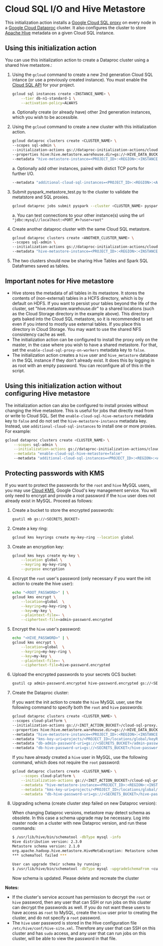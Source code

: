# Cloud SQL I/O and Hive Metastore

This initialization action installs a [Google Cloud SQL proxy](https://cloud.google.com/sql/docs/sql-proxy) on every node in a [Google Cloud Dataproc](https://cloud.google.com/dataproc) cluster. It also configures the cluster to store [Apache Hive](https://hive.apache.org) metadata on a given Cloud SQL instance.

## Using this initialization action

You can use this initialization action to create a Dataproc cluster using a shared hive metastore.:

1. Using the `gcloud` command to create a new 2nd generation Cloud SQL intance (or use a previously created instance). You must enable the [Cloud SQL API](https://console.cloud.google.com/apis/library/sqladmin.googleapis.com/?q=sql) for your project.

    ```bash
    gcloud sql instances create <INSTANCE_NAME> \
        --tier db-n1-standard-1 \
        --activation-policy=ALWAYS
    ```
    a. Optionally create (or already have) other 2nd generation instances, which you wish to be accessible.

1. Using the `gcloud` command to create a new cluster with this initialization action.

    ```bash
    gcloud dataproc clusters create <CLUSTER_NAME> \
    --scopes sql-admin \
    --initialization-actions gs://dataproc-initialization-actions/cloud-sql-proxy/cloud-sql-proxy.sh \
    --properties hive:hive.metastore.warehouse.dir=gs://<HIVE_DATA_BUCKET>/hive-warehouse \
    --metadata "hive-metastore-instance=<PROJECT_ID>:<REGION>:<INSTANCE_NAME>"
    ```
    a. Optionally add other instances, paired with distict TCP ports for further I/O.

    ```bash
    --metadata "additional-cloud-sql-instances=<PROJECT_ID>:<REGION>:<ANOTHER_INSTANCE_NAME>=tcp<PORT_#>[,...]"
    ```

1. Submit pyspark_metastore_test.py to the cluster to validate the metatstore and SQL proxies.
    ```bash
    gcloud dataproc jobs submit pyspark --cluster <CLUSTER_NAME> pyspark_metastore_test.py
    ```
    a. You can test connections to your other instance(s) using the url `"jdbc:mysql//localhost:<PORT_#>?user=root"`

1. Create another dataproc cluster with the same Cloud SQL metastore.
    ```bash
    gcloud dataproc clusters create <ANOTHER_CLUSTER_NAME> \
    --scopes sql-admin \
    --initialization-actions gs://dataproc-initialization-actions/cloud-sql-proxy/cloud-sql-proxy.sh \
    --metadata "hive-metastore-instance=<PROJECT_ID>:<REGION>:<INSTANCE_NAME>"
    ```

1. The two clusters should now be sharing Hive Tables and Spark SQL Dataframes saved as tables.

## Important notes for Hive metastore

* Hive stores the metadata of all tables in its metastore. It stores the contents of (non-external) tables in a HCFS directory, which is by default on HDFS. If you want to persist your tables beyond the life of the cluster, set "hive.metastore.warehouse.dir" to a shared locations (such as the Cloud Storage directory in the example above). This directory gets baked into the Cloud SQL metastore, so it is recommended to set even if you intend to mostly use external tables. If you place this directory in Cloud Storage. You may want to use the shared NFS consistency cache as well.
* The initialization action can be configured to install the proxy only on the master, in the case where you wish to have a shared metastore. For that, set the `enable-cloud-sql-proxy-on-workers` metadata key to `false`.
* The initialization action creates a `hive` user and `hive_metastore` database in the SQL instance if they don't already exist. It does this by logging in as root with an empty password. You can reconfigure all of this in the script.

## Using this initialization action without configuring Hive metastore

The initialization action can also be configured to install proxies without changing the Hive metastore. This is useful for jobs that directly read from or write to Cloud SQL. Set the `enable-cloud-sql-hive-metastore` metadata key to `false` and do not set the `hive-metastore-instance` metadata key. Instead, use `additional-cloud-sql-instances` to install one or more proxies. For example:

```bash
gcloud dataproc clusters create <CLUSTER_NAME> \
    --scopes sql-admin \
    --initialization-actions gs://dataproc-initialization-actions/cloud-sql-proxy/cloud-sql-proxy.sh \
    --metadata "enable-cloud-sql-hive-metastore=false"
    --metadata "additional-cloud-sql-instances=<PROJECT_ID>:<REGION>:<ANOTHER_INSTANCE_NAME>
```

## Protecting passwords with KMS

If you want to protect the passwords for the `root` and `hive` MySQL users, you may use [Cloud KMS](https://cloud.google.com/kms/),
Google Cloud's key management service. You will only need to encrypt and provide a root password if the `hive` user does not already exist in MySQL. Proceed as follows:

1. Create a bucket to store the encrypted passwords:

    ```bash
    gsutil mb gs://<SECRETS_BUCKET>
    ```

2. Create a key ring:

    ```bash
    gcloud kms keyrings create my-key-ring --location global
    ```

3. Create an encryption key:

    ```bash
    gcloud kms keys create my-key \
        --location global \
        --keyring my-key-ring \
        --purpose encryption
    ```

4. Encrypt the `root` user's password (only necessary if you want the init action to create the hive user):

    ```bash
    echo "<ROOT_PASSWORD>" | \
    gcloud kms encrypt \
        --location=global  \
        --keyring=my-key-ring \
        --key=my-key \
        --plaintext-file=- \
        --ciphertext-file=admin-password.encrypted
    ```

5. Encrypt the `hive` user's password:

    ```bash
    echo "<HIVE_PASSWORD>" | \
    gcloud kms encrypt \
        --location=global  \
        --keyring=my-key-ring \
        --key=my-key \
        --plaintext-file=- \
        --ciphertext-file=hive-password.encrypted
    ```

6. Upload the encrypted passwords to your secrets GCS bucket:

    ```bash
    gsutil cp admin-password.encrypted hive-password.encrypted gs://<SECRETS_BUCKET>
    ```

7. Create the Dataproc cluster:

    If you want the init action to create the `hive` MySQL user, use the following command to specify both the `root` and `hive` passwords:

    ```bash
    gcloud dataproc clusters create <CLUSTER_NAME> \
    --scopes cloud-platform \
    --initialization-actions gs://<INIT_ACTION_BUCKET>/cloud-sql-proxy.sh \
    --properties hive:hive.metastore.warehouse.dir=gs://<HIVE_DATA_BUCKET>/hive-warehouse \
    --metadata "hive-metastore-instance=<PROJECT_ID>:<REGION>:<INSTANCE_NAME>" \
    --metadata "kms-key-uri=projects/<PROJECT_ID>/locations/global/keyRings/my-key-ring/cryptoKeys/my-key" \
    --metadata "db-admin-password-uri=gs://<SECRETS_BUCKET>/admin-password.encrypted" \
    --metadata "db-hive-password-uri=gs://<SECRETS_BUCKET>/hive-password.encrypted"
    ```

    If you have already created a `hive` user in MySQL, use the following command, which does not require the `root` password:

    ```bash
    gcloud dataproc clusters create <CLUSTER_NAME> \
        --scopes cloud-platform \
        --initialization-actions gs://<INIT_ACTION_BUCKET>/cloud-sql-proxy.sh \
        --metadata "hive-metastore-instance=<PROJECT_ID>:<REGION>:<INSTANCE_NAME>" \
        --metadata "kms-key-uri=projects/<PROJECT_ID>/locations/global/keyRings/my-key-ring/cryptoKeys/my-key" \
        --metadata "db-hive-password-uri=gs://<SECRETS_BUCKET>/hive-password.encrypted"
    ```

8. Upgrading schema (create cluster step failed on new Dataproc version):

    When changing Dataproc versions, metastore may detect schema as obsolete. In this case a schema upgrade may be necessary. Log into master node on a cluster with new Dataproc version, and run these commands:
    
    ```bash
    $ /usr/lib/hive/bin/schematool -dbType mysql -info
    Hive distribution version: 2.3.0
    Metastore schema version: 2.1.0
    org.apache.hadoop.hive.metastore.HiveMetaException: Metastore schema version is not compatible. Hive Version: 2.3.0, Database Schema Version: 2.1.0
    *** schemaTool failed ***

    User can upgrade their schema by running:
    $ /usr/lib/hive/bin/schematool -dbType mysql -upgradeSchemaFrom <current-version>
    ```

    Now schema is updated. Please delete and recreate the cluster

**Notes:**

* If the cluster's service account has permission to decrypt the `root` or `hive` password, then any user that
  can SSH or run jobs on this cluster can decrypt the passwords as well. If you do not want these users to have access as `root` to MySQL, create the `hive` user prior to creating the cluster, and do not specify a `root` password.
* The `hive` user password is stored in the Hive configuration file `/etc/hive/conf/hive-site.xml`.
  Therefore any user that can SSH on this cluster and has `sudo` access, and any user that can run
  jobs on this cluster, will be able to view the password in that file.
